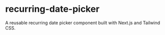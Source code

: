 # recurring-date-picker
A reusable recurring date picker component built with Next.js and Tailwind CSS.
